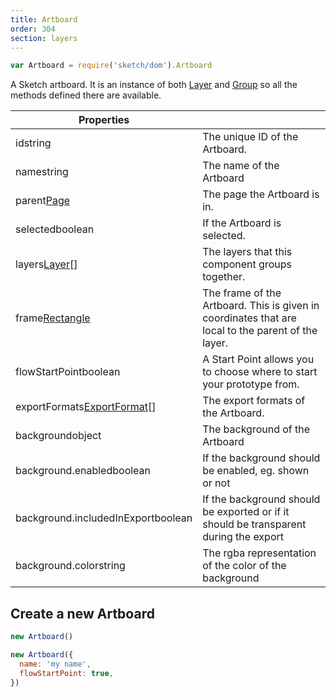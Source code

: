 ```yaml
---
title: Artboard
order: 304
section: layers
---
```


```javascript
var Artboard = require('sketch/dom').Artboard
```

A Sketch artboard. It is an instance of both [Layer](#layer) and [Group](#group) so all the methods defined there are available.

| Properties |  |
| --- | --- |
| id<span class="arg-type">string</span> | The unique ID of the Artboard. |
| name<span class="arg-type">string</span> | The name of the Artboard |
| parent<span class="arg-type">[Page](#page)</span> | The page the Artboard is in. |
| selected<span class="arg-type">boolean</span> | If the Artboard is selected. |
| layers<span class="arg-type">[Layer](#layer)[]</span> | The layers that this component groups together. |
| frame<span class="arg-type">[Rectangle](#rectangle)</span> | The frame of the Artboard. This is given in coordinates that are local to the parent of the layer. |
| flowStartPoint<span class="arg-type">boolean</span> | A Start Point allows you to choose where to start your prototype from. |
| exportFormats<span class="arg-type">[ExportFormat](#export-format)[]</span> | The export formats of the Artboard. |
| background<span class="arg-type">object</span> | The background of the Artboard |
| background.enabled<span class="arg-type">boolean</span> | If the background should be enabled, eg. shown or not |
| background.includedInExport<span class="arg-type">boolean</span> | If the background should be exported or if it should be transparent during the export |
| background.color<span class="arg-type">string</span> | The rgba representation of the color of the background |

## Create a new Artboard

```javascript
new Artboard()
```

```javascript
new Artboard({
  name: 'my name',
  flowStartPoint: true,
})
```
